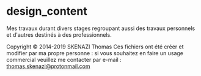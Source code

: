 # design_content
Mes travaux durant divers stages regroupant aussi des travaux personnels et d'autres destinés à des professionnels.
  
  
  
  
  
Copyright © 2014-2019 SKENAZI Thomas
Ces fichiers ont été créer et modifier par ma propre personne : si vous souhaitez en faire un usage commercial
veuillez me contacter par e-mail : thomas.skenazi@protonmail.com
